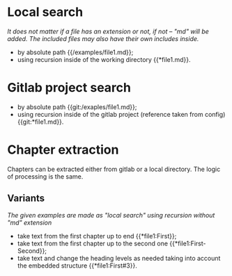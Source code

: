 # Local search

*It does not matter if a file has an extension or not, if not – "md" will be added. The included files may also have their own includes inside.*

* by absolute path {{/examples/file1.md}};
* using recursion inside of the working directory {{*file1.md}}.

# Gitlab project search

* by absolute path {{git:/exaples/file1.md}};
* using recursion inside of the gitlab project (reference taken from config) {{git:*file1.md}}.

# Chapter extraction

Chapters can be extracted either from gitlab or a local directory. The logic of processing is the same.

## Variants

*The given examples are made as "local search" using recursion without "md" extension*

* take text from the first chapter up to end {{*file1:First}};
* take text from the first chapter up to the second one {{*file1:First-Second}};
* take text and change the heading levels as needed taking into account the embedded structure {{*file1:First#3}}.